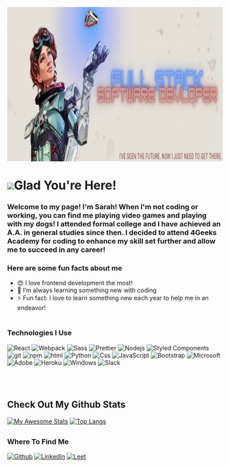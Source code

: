 <img align="center" src="banners.png" width="850" height="360"/>
<h1><img src="https://emojis.slackmojis.com/emojis/images/1643514525/5197/party_blob.gif?1643514525" width="30"/>Glad You're Here!</h1>


### Welcome to my page! I'm Sarah! When I'm not coding or working, you can find me playing video games and playing with my dogs! I attended formal college and I have achieved an A.A. in general studies since then. I decided to attend 4Geeks Academy for coding to enhance my skill set further and allow me to succeed in any career!
### Here are some fun facts about me
- 😍 I love frontend development the most!
- 🌱 I’m always learning something new with coding 
- ⚡ Fun fact: I love to learn something new each year to help me in an endeavor!
<br></br>
<h3>Technologies I Use</h3>
<p>
  <img alt="React" src="https://img.shields.io/badge/React-20232A?style=for-the-badge&logo=react&logoColor=61DAFB" />
  <img alt="Webpack" src="https://img.shields.io/badge/-Webpack-8DD6F9?style=flat-square&logo=webpack&logoColor=white" /> 
  <img alt="Sass" src="https://img.shields.io/badge/Sass-CC6699?style=for-the-badge&logo=sass&logoColor=white" />
  <img alt="Prettier" src="https://img.shields.io/badge/-Prettier-F7B93E?style=flat-square&logo=prettier&logoColor=white" />
  <img alt="Nodejs" src="https://img.shields.io/badge/Node.js-43853D?style=for-the-badge&logo=node.js&logoColor=white" />
  <img alt="Styled Components" src="https://img.shields.io/badge/-Styled_Components-db7092?style=flat-square&logo=styled-components&logoColor=white" />
  <img alt="git" src="https://img.shields.io/badge/-Git-F05032?style=flat-square&logo=git&logoColor=white" />
  <img alt="npm" src="https://img.shields.io/badge/-NPM-CB3837?style=flat-square&logo=npm&logoColor=white" />
  <img alt="html" src="https://img.shields.io/badge/HTML-239120?style=for-the-badge&logo=html5&logoColor=white" />
  <img alt="Python" src="https://img.shields.io/badge/Python-14354C?style=for-the-badge&logo=python&logoColor=white"/>
  <img alt="Css" src="https://img.shields.io/badge/CSS-239120?&style=for-the-badge&logo=css3&logoColor=white"/>
  <img alt="JavaScript" src="https://img.shields.io/badge/JavaScript-323330?style=for-the-badge&logo=javascript&logoColor=F7DF1E"/>
  <img alt="Bootstrap" src="https://img.shields.io/badge/Bootstrap-563D7C?style=for-the-badge&logo=bootstrap&logoColor=white"/>
  <img alt="Microsoft" src="https://img.shields.io/badge/Microsoft-666666?style=for-the-badge&logo=microsoft&logoColor=white"/>
  <img alt="Adobe" src="https://img.shields.io/badge/Adobe%20Creative%20Cloud-DA1F26?style=for-the-badge&logo=Adobe%20Creative%20Cloud&logoColor=white" />
  <img alt="Heroku" src="https://img.shields.io/badge/Heroku-430098?style=for-the-badge&logo=heroku&logoColor=white" />
  <img alt="Windows" src="https://img.shields.io/badge/Windows-0078D6?style=for-the-badge&logo=windows&logoColor=white" />
  <img alt="Slack" src="https://img.shields.io/badge/Slack-4A154B?style=for-the-badge&logo=slack&logoColor=white" />
</p>
<br></br>
 <h2>Check Out My Github Stats</h2>

[![My Awesome Stats](https://awesome-github-stats.azurewebsites.net/user-stats/mcglauflins?cardType=level&theme=dracula)](https://git.io/awesome-stats-card)
[![Top Langs](https://github-readme-stats.vercel.app/api/top-langs/?username=mcglauflins&cardType=level&theme=dracula)](https://github.com/mcglauflins/github-readme-stats)
 
<h2></h2>

<h3>Where To Find Me</h3>
<p><a href="https://github.com/mcglauflins" target="_blank"><img alt="Github" src="https://img.shields.io/badge/GitHub-%2312100E.svg?&style=for-the-badge&logo=Github&logoColor=white" /></a> <a href="https://www.linkedin.com/in/sarah-mcglauflin-a9ab35185/" target="_blank"><img alt="LinkedIn" src="https://img.shields.io/badge/linkedin-%230077B5.svg?&style=for-the-badge&logo=linkedin&logoColor=white" /></a> <a href="https://leetcode.com/mcglauflins/" target="_blank"><img alt="Leet" src="https://img.shields.io/badge/-LeetCode-FFA116?style=for-the-badge&logo=LeetCode&logoColor=black" /></a>
</p>


